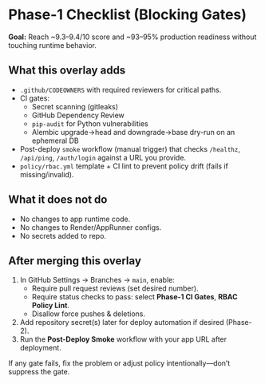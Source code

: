# Phase-1 Checklist (Blocking Gates)

**Goal:** Reach ~9.3–9.4/10 score and ~93–95% production readiness without touching runtime behavior.

## What this overlay adds
- `.github/CODEOWNERS` with required reviewers for critical paths.
- CI gates:
  - Secret scanning (gitleaks)
  - GitHub Dependency Review
  - `pip-audit` for Python vulnerabilities
  - Alembic upgrade→head and downgrade→base dry-run on an ephemeral DB
- Post-deploy `smoke` workflow (manual trigger) that checks `/healthz`, `/api/ping`, `/auth/login` against a URL you provide.
- `policy/rbac.yml` template + CI lint to prevent policy drift (fails if missing/invalid).

## What it does **not** do
- No changes to app runtime code.
- No changes to Render/AppRunner configs.
- No secrets added to repo.

## After merging this overlay
1. In GitHub Settings → Branches → `main`, enable:
   - Require pull request reviews (set desired number).
   - Require status checks to pass: select **Phase-1 CI Gates**, **RBAC Policy Lint**.
   - Disallow force pushes & deletions.
2. Add repository secret(s) later for deploy automation if desired (Phase-2).
3. Run the **Post-Deploy Smoke** workflow with your app URL after deployment.

If any gate fails, fix the problem or adjust policy intentionally—don’t suppress the gate.
